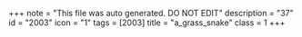 +++
note = "This file was auto generated. DO NOT EDIT"
description = "37"
id = "2003"
icon = "1"
tags = [2003]
title = "a_grass_snake"
class = 1
+++
